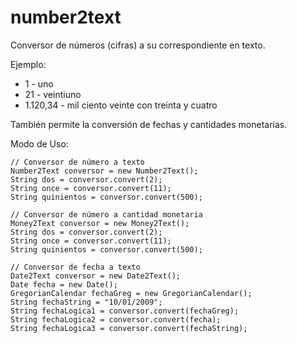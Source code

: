 # number2text
Conversor de números (cifras) a su correspondiente en texto.

Ejemplo:
  * 1 - uno
  * 21 - veintiuno
  * 1.120,34 - mil ciento veinte con treinta y cuatro 

También permite la conversión de fechas y cantidades monetarias.

Modo de Uso:

    // Conversor de número a texto
    Number2Text conversor = new Number2Text();
    String dos = conversor.convert(2);
    String once = conversor.convert(11);
    String quinientos = conversor.convert(500);

    // Conversor de número a cantidad monetaria
    Money2Text conversor = new Money2Text();
    String dos = conversor.convert(2);
    String once = conversor.convert(11);
    String quinientos = conversor.convert(500);

    // Conversor de fecha a texto
    Date2Text conversor = new Date2Text();
    Date fecha = new Date();
    GregorianCalendar fechaGreg = new GregorianCalendar();
    String fechaString = "10/01/2009";
    String fechaLogica1 = conversor.convert(fechaGreg);
    String fechaLogica2 = conversor.convert(fecha);
    String fechaLogica3 = conversor.convert(fechaString);


